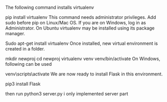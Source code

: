 The following command installs virtualenv

pip install virtualenv
This command needs administrator privileges. Add sudo before pip on Linux/Mac OS. If you are on Windows, log in as Administrator. On Ubuntu virtualenv may be installed using its package manager.

Sudo apt-get install virtualenv
Once installed, new virtual environment is created in a folder.

mkdir newproj
cd newproj
virtualenv venv
venv/bin/activate
On Windows, following can be used

venv\scripts\activate
We are now ready to install Flask in this environment.

pip3 install Flask

then run python3 server.py
i only implemented server part
